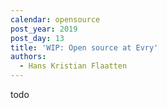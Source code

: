 ```yaml
---
calendar: opensource
post_year: 2019
post_day: 13
title: 'WIP: Open source at Evry'
authors:
  - Hans Kristian Flaatten
---
```

todo
